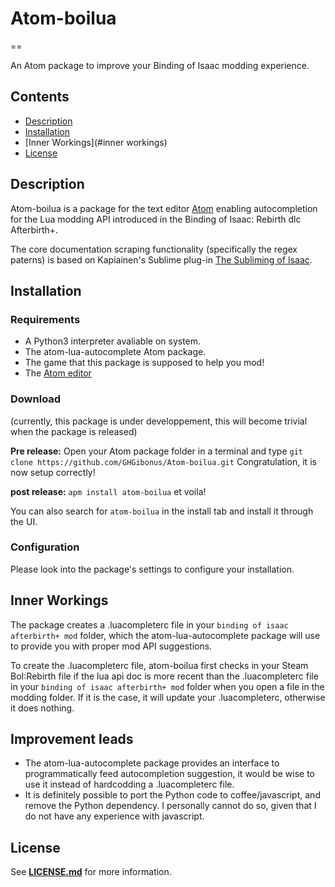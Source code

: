 # **Atom-boilua**
==

An Atom package to improve your Binding of Isaac modding experience.


## **Contents**
- [Description](#description)
- [Installation](#installation)
- [Inner Workings](#inner workings)
- [License](#license)


## **Description**
Atom-boilua is a package for the text editor [Atom](https://atom.io/) enabling autocompletion for the Lua modding API introduced in the Binding of Isaac: Rebirth dlc Afterbirth+.

The core documentation scraping functionality (specifically the regex paterns) is based on Kapiainen's Sublime plug-in [The Subliming of Isaac](https://github.com/Kapiainen/The-Subliming-Of-Isaac).


## **Installation**

### **Requirements**
- A Python3 interpreter avaliable on system.
- The atom-lua-autocomplete Atom package.
- The game that this package is supposed to help you mod!
- The [Atom editor](https://atom.io/)

### **Download**
(currently, this package is under developpement, this will become trivial when the package is released)

**Pre release:**
Open your Atom package folder in a terminal and type `git clone https://github.com/GHGibonus/Atom-boilua.git`
Congratulation, it is now setup correctly!

**post release:**
`apm install atom-boilua` et voila!

You can also search for `atom-boilua` in the install tab and install it through the UI.

### **Configuration**
Please look into the package's settings to configure your installation.


## **Inner Workings**
The package creates a .luacompleterc file in your `binding of isaac afterbirth+ mod` folder, which the atom-lua-autocomplete package will use to provide you with proper mod API suggestions.

To create the .luacompleterc file, atom-boilua first checks in your Steam BoI:Rebirth file if the lua api doc is more recent than the .luacompleterc file in your `binding of isaac afterbirth+ mod` folder when you open a file in the modding folder. If it is the case, it will update your .luacompleterc, otherwise it does nothing.


## **Improvement leads**
- The atom-lua-autocomplete package provides an interface to programmatically feed autocompletion suggestion, it would be wise to use it instead of hardcodding a .luacompleterc file.
- It is definitely possible to port the Python code to coffee/javascript, and remove the Python dependency. I personally cannot do so, given that I do not have any experience with javascript.

## **License**
See [**LICENSE.md**](LICENSE.md) for more information.
